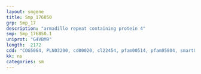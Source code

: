```yaml
---
layout: smgene
title: Smp_176850
grp: Smp_17
description: "armadillo repeat containing protein 4"
smp: Smp_176850.1
uniprot: "G4VBM9"
length:  2172
cdd: "COG5064, PLN03200, cd00020, cl22454, pfam00514, pfam05804, smart00185"
kk: ns
categories: sm
---
```

